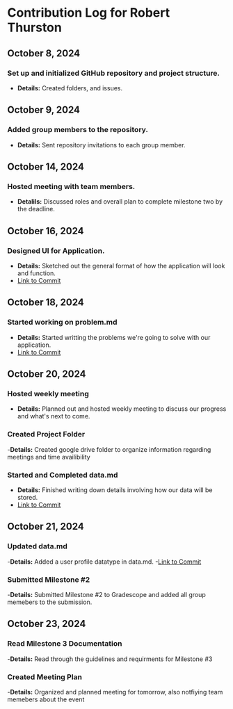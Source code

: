 # Contribution Log for Robert Thurston

## October 8, 2024 
### Set up and initialized GitHub repository and project structure.
  - **Details:** Created folders, and issues.

## October 9, 2024
### Added group members to the repository.
  - **Details:** Sent repository invitations to each group member.

## October 14, 2024
### Hosted meeting with team members.
  - **Detalils:** Discussed roles and overall plan to complete milestone two by the deadline.

## October 16, 2024
### Designed UI for Application.
  - **Details:** Sketched out the general format of how the application will look and function.
  - [Link to Commit](https://github.com/rthurston1/Team01-Web-Application-Concept-Design/commit/489b01edb69bf12af90cfe140d005e8471e151e8)

## October 18, 2024
### Started working on problem.md
  - **Details:** Started writting the problems we're going to solve with our application.
  - [Link to Commit](https://github.com/rthurston1/Team01-Web-Application-Concept-Design/commit/7c76b66e63da5389c1606f124f244b3153b4add9)

## October 20, 2024
### Hosted weekly meeting
  - **Details:** Planned out and hosted weekly meeting to discuss our progress and what's next to come.

### Created Project Folder
  -**Details:** Created google drive folder to organize information regarding meetings and time availibility

### Started and Completed data.md
 - **Details:** Finished writing down details involving how our data will be stored.
 - [Link to Commit](https://github.com/rthurston1/Team01-Web-Application-Concept-Design/commit/0b9961c7ea6281aeef4ef78296862550115b09ba)

## October 21, 2024
### Updated data.md
  -**Details:** Added a user profile datatype in data.md.
  -[Link to Commit](https://github.com/rthurston1/Team01-Web-Application-Concept-Design/commit/3b4d89aee20f2e08b5e17f4736f12fcd0bcf8a56)
  
### Submitted Milestone #2
  -**Details:** Submitted Milestone #2 to Gradescope and added all group memebers to the submission.

## October 23, 2024
### Read Milestone 3 Documentation
  -**Details:** Read through the guidelines and requirments for Milestone #3

### Created Meeting Plan
  -**Details:** Organized and planned meeting for tomorrow, also notfiying team memebers about the event
